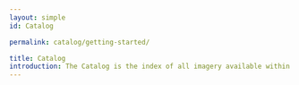 ```yaml
---
layout: simple
id: Catalog

permalink: catalog/getting-started/

title: Catalog
introduction: The Catalog is the index of all imagery available within the system
---
```

